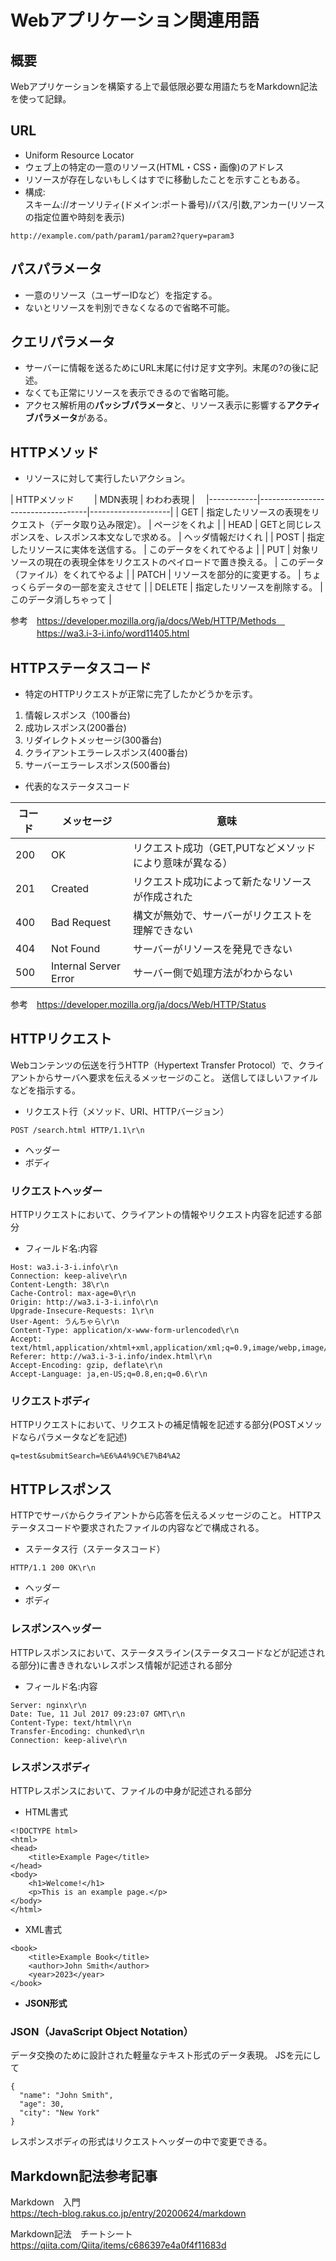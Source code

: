 # Webアプリケーション関連用語

## 概要
Webアプリケーションを構築する上で最低限必要な用語たちをMarkdown記法を使って記録。

## URL
- Uniform Resource Locator
- ウェブ上の特定の一意のリソース(HTML・CSS・画像)のアドレス
- リソースが存在しないもしくはすでに移動したことを示すこともある。
- 構成:<br>スキーム://オーソリティ(ドメイン:ポート番号)/パス/引数,アンカー(リソースの指定位置や時刻を表示)
~~~ 
http://example.com/path/param1/param2?query=param3
~~~

## パスパラメータ
- 一意のリソース（ユーザーIDなど）を指定する。
- ないとリソースを判別できなくなるので省略不可能。

## クエリパラメータ
- サーバーに情報を送るためにURL末尾に付け足す文字列。末尾の?の後に記述。
- なくても正常にリソースを表示できるので省略可能。
- アクセス解析用の**パッシブパラメータ**と、リソース表示に影響する**アクティブパラメータ**がある。

## HTTPメソッド
- リソースに対して実行したいアクション。

| HTTPメソッド　　 | MDN表現                             | わわわ表現              |　
|------------|-----------------------------------|--------------------|
| GET        | 指定したリソースの表現をリクエスト（データ取り込み限定）。     | ページをくれよ            |
| HEAD       | GETと同じレスポンスを、レスポンス本文なしで求める。       | ヘッダ情報だけくれ          |
| POST       | 指定したリソースに実体を送信する。                 | このデータをくれてやるよ       |
| PUT        | 対象リソースの現在の表現全体をリクエストのペイロードで置き換える。 | このデータ（ファイル）をくれてやるよ |
| PATCH      | リソースを部分的に変更する。                    | ちょっくらデータの一部を変えさせて  |
| DELETE     | 指定したリソースを削除する。                    | このデータ消しちゃって        |

参考　https://developer.mozilla.org/ja/docs/Web/HTTP/Methods　<br>
　　　https://wa3.i-3-i.info/word11405.html

## HTTPステータスコード
- 特定のHTTPリクエストが正常に完了したかどうかを示す。
1. 情報レスポンス（100番台)
2. 成功レスポンス(200番台)
3. リダイレクトメッセージ(300番台)
4. クライアントエラーレスポンス(400番台)
5. サーバーエラーレスポンス(500番台)

- 代表的なステータスコード

| コード | メッセージ                      | 意味                                     |
|-----|----------------------------|----------------------------------------|
| 200 | OK                         | リクエスト成功（GET,PUTなどメソッドにより意味が異なる）        |
| 201 | Created                    | リクエスト成功によって新たなリソースが作成された               |
| 400 | Bad Request                | 構文が無効で、サーバーがリクエストを理解できない               |
| 404 | Not Found                  | サーバーがリソースを発見できない                       |
| 500 | Internal Server Error      | サーバー側で処理方法がわからない                       |

参考　https://developer.mozilla.org/ja/docs/Web/HTTP/Status

## HTTPリクエスト
Webコンテンツの伝送を行うHTTP（Hypertext Transfer Protocol）で、クライアントからサーバへ要求を伝えるメッセージのこと。
送信してほしいファイルなどを指示する。
- リクエスト行（メソッド、URI、HTTPバージョン）
~~~
POST /search.html HTTP/1.1\r\n
~~~
- ヘッダー
- ボディ

### リクエストヘッダー
HTTPリクエストにおいて、クライアントの情報やリクエスト内容を記述する部分
- フィールド名:内容
~~~
Host: wa3.i-3-i.info\r\n
Connection: keep-alive\r\n
Content-Length: 38\r\n
Cache-Control: max-age=0\r\n
Origin: http://wa3.i-3-i.info\r\n
Upgrade-Insecure-Requests: 1\r\n
User-Agent: うんちゃら\r\n
Content-Type: application/x-www-form-urlencoded\r\n
Accept: text/html,application/xhtml+xml,application/xml;q=0.9,image/webp,image/apng,*/*;q=0.8\r\n
Referer: http://wa3.i-3-i.info/index.html\r\n
Accept-Encoding: gzip, deflate\r\n
Accept-Language: ja,en-US;q=0.8,en;q=0.6\r\n
~~~

### リクエストボディ
HTTPリクエストにおいて、リクエストの補足情報を記述する部分(POSTメソッドならパラメータなどを記述)
~~~
q=test&submitSearch=%E6%A4%9C%E7%B4%A2
~~~

## HTTPレスポンス
HTTPでサーバからクライアントから応答を伝えるメッセージのこと。
HTTPステータスコードや要求されたファイルの内容などで構成される。
- ステータス行（ステータスコード）
~~~ ステータス行
HTTP/1.1 200 OK\r\n
~~~

- ヘッダー
- ボディ

### レスポンスヘッダー
HTTPレスポンスにおいて、ステータスライン(ステータスコードなどが記述される部分)に書ききれないレスポンス情報が記述される部分
- フィールド名:内容
~~~ レスポンスヘッダー
Server: nginx\r\n
Date: Tue, 11 Jul 2017 09:23:07 GMT\r\n
Content-Type: text/html\r\n
Transfer-Encoding: chunked\r\n
Connection: keep-alive\r\n
~~~

### レスポンスボディ
HTTPレスポンスにおいて、ファイルの中身が記述される部分
- HTML書式
~~~ レスポンスボディ
<!DOCTYPE html>
<html>
<head>
    <title>Example Page</title>
</head>
<body>
    <h1>Welcome!</h1>
    <p>This is an example page.</p>
</body>
</html>
~~~
- XML書式
~~~ レスポンスボディ
<book>
    <title>Example Book</title>
    <author>John Smith</author>
    <year>2023</year>
</book>
~~~
- **JSON形式**

### JSON（JavaScript Object Notation）
データ交換のために設計された軽量なテキスト形式のデータ表現。
JSを元にして
~~~ 
{
  "name": "John Smith",
  "age": 30,
  "city": "New York"
}
~~~
レスポンスボディの形式はリクエストヘッダーの中で変更できる。

## Markdown記法参考記事
Markdown　入門<br>https://tech-blog.rakus.co.jp/entry/20200624/markdown <br>

Markdown記法　チートシート<br> https://qiita.com/Qiita/items/c686397e4a0f4f11683d